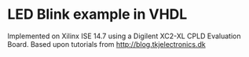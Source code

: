 # LED Blink example in VHDL

Implemented on Xilinx ISE 14.7 using a Digilent XC2-XL CPLD Evaluation Board. Based upon tutorials from http://blog.tkjelectronics.dk 
